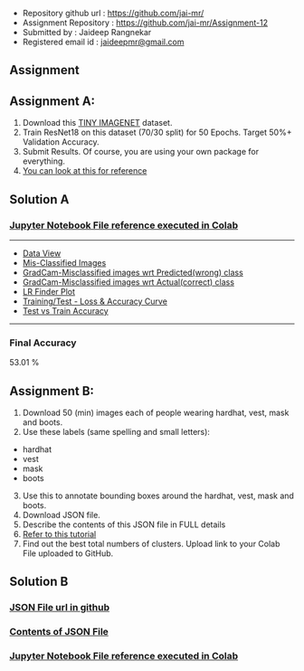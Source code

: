 * Repository github url : https://github.com/jai-mr/
* Assignment Repository : https://github.com/jai-mr/Assignment-12
* Submitted by : Jaideep Rangnekar
* Registered email id : jaideepmr@gmail.com

## Assignment

## Assignment A:

1. Download this [TINY IMAGENET](http://cs231n.stanford.edu/tiny-imagenet-200.zip) dataset. 
2. Train ResNet18 on this dataset (70/30 split) for 50 Epochs. Target 50%+ Validation Accuracy. 
3. Submit Results. Of course, you are using your own package for everything. 
4. [You can look at this  for reference](https://github.com/sonugiri1043/Train_ResNet_On_Tiny_ImageNet/blob/master/Train_ResNet_On_Tiny_ImageNet.ipynb)

## Solution A

### [Jupyter Notebook File reference executed in Colab](https://github.com/jai-mr/Assignment-12/blob/main/12.1_CodeFinal_Main_A.ipynb)

-----
* [Data View](https://github.com/jai-mr/Assignment-12/blob/main/A_Main/Images/1_DataView.png)
* [Mis-Classified Images](https://github.com/jai-mr/Assignment-12/blob/main/A_Main/Images/3_MisClassified.png)
* [GradCam-Misclassified images wrt Predicted(wrong) class](https://github.com/jai-mr/Assignment-12/blob/main/A_Main/Images/4_GradCam-Misclassified%20images%20wrt%20Predicted(wrong)%20class.png)
* [GradCam-Misclassified images wrt Actual(correct) class](https://github.com/jai-mr/Assignment-12/blob/main/A_Main/Images/5_GradCam-Misclassified%20images%20wrt%20Actual(correct)%20class.png)
* [LR Finder Plot](https://github.com/jai-mr/Assignment-12/blob/main/A_Main/Images/2_LRFinderPlot.png)
* [Training/Test - Loss & Accuracy Curve](https://github.com/jai-mr/Assignment-12/blob/main/A_Main/Images/6_Loss-Accuracy%20Plot%20for%20Train%20and%20Test.png)
* [Test vs Train Accuracy](https://github.com/jai-mr/Assignment-12/blob/main/A_Main/Images/7_TestvsTrain.png)


-----

### Final Accuracy
53.01 %

### 


## Assignment B:
1. Download 50 (min) images each of people wearing hardhat, vest, mask and boots. 
2. Use these labels (same spelling and small letters):
  * hardhat
  * vest
  * mask
  * boots
3. Use this to annotate bounding boxes around the hardhat, vest, mask and boots.
4. Download JSON file. 
5. Describe the contents of this JSON file in FULL details 
6. [Refer to this tutorial](https://towardsdatascience.com/machine-learning-algorithms-part-9-k-means-example-in-python-f2ad05ed5203) 
7. Find out the best total numbers of clusters. Upload link to your Colab File uploaded to GitHub. 

## Solution B

### [JSON File url in github](https://github.com/jai-mr/Assignment-12/blob/main/B_Annotate/S12_ImageAnnotate_json.json)

### [Contents of JSON File](https://github.com/jai-mr/Assignment-12/blob/main/B_Annotate/ContentsofJSONfile.md)

### [Jupyter Notebook File reference executed in Colab](https://github.com/jai-mr/Assignment-12/blob/main/12.2_CodeFinal_Annonate_B.ipynb)



